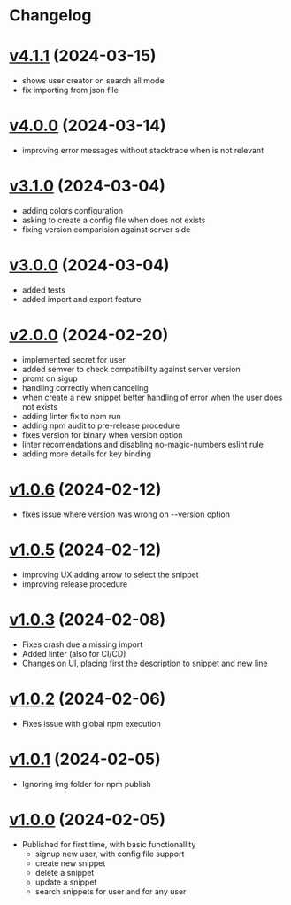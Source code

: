 # Changelog

# [v4.1.1](https://github.com/carvilsi/pwyll-cli/releases/tag/v4.1.1) (2024-03-15)

- shows user creator on search all mode
- fix importing from json file

# [v4.0.0](https://github.com/carvilsi/pwyll-cli/releases/tag/v4.0.0) (2024-03-14)

- improving error messages without stacktrace when is not relevant

# [v3.1.0](https://github.com/carvilsi/pwyll-cli/releases/tag/v3.1.0) (2024-03-04)

- adding colors configuration
- asking to create a config file when does not exists 
- fixing version comparision against server side

# [v3.0.0](https://github.com/carvilsi/pwyll-cli/releases/tag/v3.0.0) (2024-03-04)

- added tests
- added import and export feature

# [v2.0.0](https://github.com/carvilsi/pwyll-cli/releases/tag/v2.0.0) (2024-02-20)

- implemented secret for user 
- added semver to check compatibility against server version
- promt on sigup
- handling correctly when canceling 
- when create a new snippet better handling of error when the user does not exists 
- adding linter fix to npm run
- adding npm audit to pre-release procedure
- fixes version for binary when version option
- linter recomendations and disabling no-magic-numbers eslint rule
- adding more details for key binding

# [v1.0.6](https://github.com/carvilsi/pwyll-cli/releases/tag/v1.0.6) (2024-02-12)

* fixes issue where version was wrong on --version option 

# [v1.0.5](https://github.com/carvilsi/pwyll-cli/releases/tag/v1.0.5) (2024-02-12)

* improving UX adding arrow to select the snippet 
* improving release procedure

# [v1.0.3](https://github.com/carvilsi/pwyll-cli/releases/tag/v1.0.3) (2024-02-08)

* Fixes crash due a missing import
* Added linter (also for CI/CD)
* Changes on UI, placing first the description to snippet and new line

# [v1.0.2](https://github.com/carvilsi/pwyll-cli/releases/tag/v1.0.2) (2024-02-06)

* Fixes issue with global npm execution

# [v1.0.1](https://github.com/carvilsi/pwyll-cli/releases/tag/v1.0.1) (2024-02-05)

* Ignoring img folder for npm publish 

# [v1.0.0](https://github.com/carvilsi/pwyll-cli/releases/tag/v1.0.0) (2024-02-05)

- Published for first time, with basic functionallity
    - signup new user, with config file support
    - create new snippet
    - delete a snippet
    - update a snippet
    - search snippets for user and for any user


